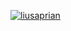 [![liusaprian](https://circleci.com/gh/liusaprian/MySimpleCleanArch.svg?style=shield)](https://circleci.com/gh/liusaprian/MySimpleCleanArch)
